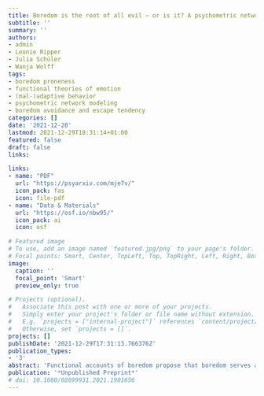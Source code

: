 ```yaml
---
title: Boredom is the root of all evil — or is it? A psychometric network approach to individual differences in behavioral responses to boredom
subtitle: ''
summary: ''
authors:
- admin
- Leonie Ripper
- Julia Schüler
- Wanja Wolff
tags:
- boredom proneness
- functional theories of emotion
- (mal-)adaptive behavior
- psychometric network modeling
- boredom avoidance and escape tendency
categories: []
date: '2021-12-20'
lastmod: 2021-12-29T18:31:14+01:00
featured: false
draft: false
links:

links:
- name: "PDF"
  url: "https://psyarxiv.com/mje7v/"
  icon_pack: fas
  icon: file-pdf
- name: "Data & Materials"
  url: "https://osf.io/nbw95/"
  icon_pack: ai
  icon: osf

# Featured image
# To use, add an image named `featured.jpg/png` to your page's folder.
# Focal points: Smart, Center, TopLeft, Top, TopRight, Left, Right, BottomLeft, Bottom, BottomRight.
image:
  caption: ''
  focal_point: 'Smart'
  preview_only: true

# Projects (optional).
#   Associate this post with one or more of your projects.
#   Simply enter your project's folder or file name without extension.
#   E.g. `projects = ["internal-project"]` references `content/project/deep-learning/index.md`.
#   Otherwise, set `projects = []`.
projects: []
publishDate: '2021-12-29T17:31:13.766376Z'
publication_types:
- '3'
abstract: 'Functional accounts of boredom propose that boredom serves as an impartial signal to change something about the current situation, which should give rise to adaptive and maladaptive behavior alike. This contrasts with research on boredom proneness, which has overwhelmingly shown associations with maladaptive behavior. To shed light on this discrepancy, we disentangled boredom proneness from individual differences in (1) the urge to avoid and escape boredom and (2) adaptive and maladaptive ways of dealing with boredom. In a high-powered study (N = 636), psychometric network modeling revealed tight associations between boredom proneness and less adaptive and (especially) more maladaptive ways of dealing with boredom. However, its associations with the urge to avoid and escape boredom were rather weak. Importantly, a higher urge to avoid and escape boredom was linked not only to more maladaptive but also to more adaptive ways of dealing with boredom. This pattern of results was robust across various specific behaviors that have previously been linked to boredom. Our findings provide novel evidence for functional accounts of boredom from an individual difference perspective, cautioning against a shallow view of boredom as a purely maladaptive experience.'
publication: '*Unpublished Preprint*'
# doi: 10.1080/02699931.2021.1901656
---
```

